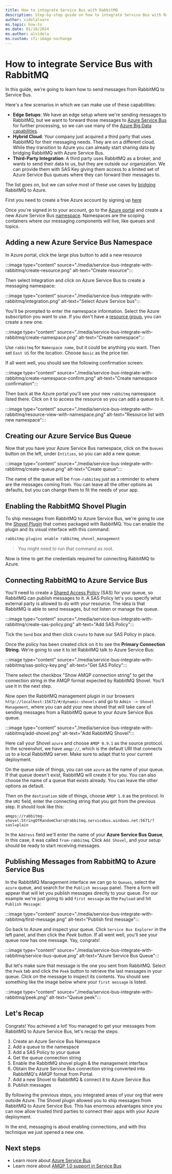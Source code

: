 ```yaml
---
title: How to integrate Service Bus with RabbitMQ
description: Step-by-step guide on how to integrate Service Bus with RabbitMQ
author: videlalvaro
ms.topic: how-to
ms.date: 01/10/2024
ms.author: alvidela
ms.custom: sfi-image-nochange
---
```


# How to integrate Service Bus with RabbitMQ

In this guide, we're going to learn how to send messages from RabbitMQ to Service Bus.

Here's a few scenarios in which we can make use of these capabilities:

- **Edge Setups**: We have an edge setup where we're sending messages to RabbitMQ, but we want to forward those messages to [Azure Service Bus](./service-bus-messaging-overview.md) for further processing, so we can use many of the [Azure Big Data capabilities](/azure/architecture/guide/architecture-styles/big-data).
- **Hybrid Cloud**: Your company just acquired a third party that uses RabbitMQ for their messaging needs. They are on a different cloud. While they transition to Azure you can already start sharing data by bridging RabbitMQ with Azure Service Bus.
- **Third-Party Integration**: A third party uses RabbitMQ as a broker, and wants to send their data to us, but they are outside our organization. We can provide them with SAS Key giving them access to a limited set of Azure Service Bus queues where they can forward their messages to.

The list goes on, but we can solve most of these use cases by [bridging](/azure/architecture/patterns/messaging-bridge) RabbitMQ to Azure.

First you need to create a free Azure account by signing up [here](https://azure.microsoft.com/pricing/purchase-options/azure-account?cid=msft_learn)

Once you're signed in to your account, go to the [Azure portal](https://portal.azure.com/) and create a new Azure Service Bus [namespace](./service-bus-create-namespace-portal.md). Namespaces are the scoping containers where our messaging components will live, like queues and topics.

## Adding a new Azure Service Bus Namespace

In Azure portal, click the large plus button to add a new resource

:::image type="content" source="./media/service-bus-integrate-with-rabbitmq/create-resource.png" alt-text="Create resource":::

Then select Integration and click on Azure Service Bus to create a messaging namespace:

:::image type="content" source="./media/service-bus-integrate-with-rabbitmq/integration.png" alt-text="Select Azure Service bus":::

You'll be prompted to enter the namespace information. Select the Azure subscription you want to use. If you don't have a [resource group](../azure-resource-manager/management/manage-resource-groups-portal.md), you can create a new one.

:::image type="content" source="./media/service-bus-integrate-with-rabbitmq/create-namespace.png" alt-text="Create namespace":::

Use `rabbitmq` for `Namespace name`, but it could be anything you want. Then set `East US` for the location. Choose `Basic` as the price tier.

If all went well, you should see the following confirmation screen:

:::image type="content" source="./media/service-bus-integrate-with-rabbitmq/create-namespace-confirm.png" alt-text="Create namespace confirmation":::

Then back at the Azure portal you'll see your new `rabbitmq` namespace listed there. Click on it to access the resource so you can add a queue to it.

:::image type="content" source="./media/service-bus-integrate-with-rabbitmq/resource-view-with-namespace.png" alt-text="Resource list with new namespace":::

## Creating our Azure Service Bus Queue

Now that you have your Azure Service Bus namespace, click on the `Queues` button on the left, under `Entities`, so you can add a new queue:

:::image type="content" source="./media/service-bus-integrate-with-rabbitmq/create-queue.png" alt-text="Create queue":::

The name of the queue will be `from-rabbitmq` just as a reminder to where are the messages coming from. You can leave all the other options as defaults, but you can change them to fit the needs of your app.

## Enabling the RabbitMQ Shovel Plugin

To ship messages from RabbitMQ to Azure Service Bus, we're going to use the [Shovel Plugin](https://www.rabbitmq.com/shovel.html) that comes packaged with RabbitMQ. You can enable the plugin and its visual interface with this command:

```bash
rabbitmq-plugins enable rabbitmq_shovel_management
```

>You might need to run that command as root.

Now is time to get the credentials required for connecting RabbitMQ to Azure.

## Connecting RabbitMQ to Azure Service Bus

You'll need to create a [Shared Access Policy](../storage/common/storage-sas-overview.md) (SAS) for your queue, so RabbitMQ can publish messages to it. A SAS Policy let's you specify what external party is allowed to do with your resource. The idea is that RabbitMQ is able to send messages, but not listen or manage the queue.

:::image type="content" source="./media/service-bus-integrate-with-rabbitmq/create-sas-policy.png" alt-text="Add SAS Policy":::

Tick the `Send` box and then click `Create` to have our SAS Policy in place.

Once the policy has been created click on it to see the **Primary Connection String**. We're going to use it to let RabbitMQ talk to Azure Service Bus:

:::image type="content" source="./media/service-bus-integrate-with-rabbitmq/sas-policy-key.png" alt-text="Get SAS Policy":::

There select the checkbox "Show AMQP connection string" to get the connection string in the AMQP format expected by RabbitMQ Shovel. You'll use it in the next step.

Now open the RabbitMQ management plugin in our browsers `http://localhost:15672/#/dynamic-shovels` and go to `Admin -> Shovel Management`, where you can add your new shovel that will take care of sending messages from a RabbitMQ queue to your Azure Service Bus queue.

:::image type="content" source="./media/service-bus-integrate-with-rabbitmq/add-shovel.png" alt-text="Add RabbitMQ Shovel":::

Here call your Shovel `azure` and choose `AMQP 0.9.1` as the source protocol. In the screenshot, we have `amqp://`, which is the default URI that connects us to a local RabbitMQ server. Make sure to adapt that to your current deployment.

On the queue side of things, you can use `azure` as the name of your queue. If that queue doesn't exist, RabbitMQ will create it for you. You can also choose the name of a queue that exists already. You can leave the other options as default.

Then on the `destination` side of things, choose `AMQP 1.0` as the protocol. In the `URI` field, enter the connecting string that you got from the previous step. It should look like this:

```
amqps://rabbitmq-shovel:StringOfRandomChars@rabbitmq.servicebus.windows.net:5671/?sasl=plain
```

In the `Address` field we'll enter the name of your **Azure Service Bus Queue**, in this case, it was called `from-rabbitmq`. Click `Add Shovel`, and your setup should be ready to start receiving messages.

## Publishing Messages from RabbitMQ to Azure Service Bus

In the RabbitMQ Management interface we can go to `Queues`, select the `azure` queue, and search for the `Publish message` panel. There a form will appear that will let you publish messages directly to your queue. For our example we're just going to add `first message` as the `Payload` and hit `Publish Message`:

:::image type="content" source="./media/service-bus-integrate-with-rabbitmq/first-message.png" alt-text="Publish first message":::

Go back to Azure and inspect your queue. Click `Service Bus Explorer` in the left panel, and then click the _Peek_ button. If all went well, you'll see your queue now has one message. Yay, congrats!

:::image type="content" source="./media/service-bus-integrate-with-rabbitmq/service-bus-queue.png" alt-text="Azure Service Bus Queue":::

But let's make sure that message is the one you sent from RabbitMQ. Select the `Peek` tab and click the `Peek` button to retrieve the last messages in your queue. Click on the message to inspect its contents. You should see something like the image below where your `first message` is listed.

:::image type="content" source="./media/service-bus-integrate-with-rabbitmq/peek.png" alt-text="Queue peek":::

## Let's Recap

Congrats! You achieved a lot! You managed to get your messages from RabbitMQ to Azure Service Bus, let's recap the steps:

1. Create an Azure Service Bus Namespace
2. Add a queue to the namespace
3. Add a SAS Policy to your queue
4. Get the queue connection string
5. Enable the RabbitMQ shovel plugin & the management interface
6. Obtain the Azure Service Bus connection string converted into RabbitMQ's AMQP format from Portal.
7. Add a new Shovel to RabbitMQ & connect it to Azure Service Bus
8. Publish messages

By following the previous steps, you integrated areas of your org that were outside Azure. The Shovel plugin allowed you to ship messages from RabbitMQ to Azure Service Bus. This has enormous advantages since you can now allow trusted third parties to connect their apps with your Azure deployment.

In the end, messaging is about enabling connections, and with this technique we just opened a new one.

## Next steps

- Learn more about [Azure Service Bus](./service-bus-messaging-overview.md)
- Learn more about [AMQP 1.0 support in Service Bus](./service-bus-amqp-overview.md)
